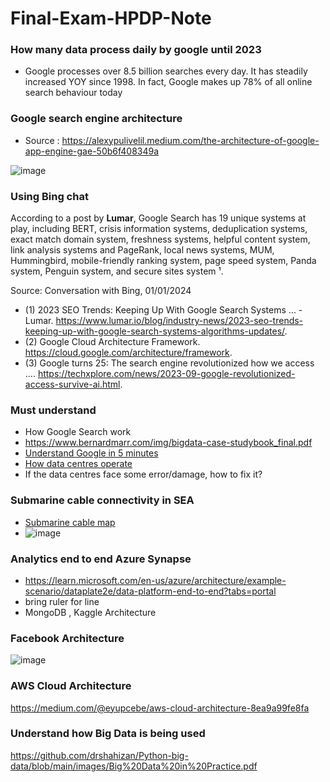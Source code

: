 # Final-Exam-HPDP-Note
### How many data process daily  by google until 2023
- Google processes over 8.5 billion searches every day. It has steadily increased YOY since 1998. In fact, Google makes up 78% of all online search behaviour today
### Google search engine architecture
- Source : https://alexypulivelil.medium.com/the-architecture-of-google-app-engine-gae-50b6f408349a
  
![image](https://github.com/Nurunnajwa12/Final-Exam-HPDP-Note/assets/89633522/4c09900f-df03-4d74-837c-f62e6fbd1e85)
### Using Bing chat
According to a post by **Lumar**, Google Search has 19 unique systems at play, including BERT, crisis information systems, deduplication systems, exact match domain system, freshness systems, helpful content system, link analysis systems and PageRank, local news systems, MUM, Hummingbird, mobile-friendly ranking system, page speed system, Panda system, Penguin system, and secure sites system ¹. 

Source: Conversation with Bing, 01/01/2024
- (1) 2023 SEO Trends: Keeping Up With Google Search Systems ... - Lumar. https://www.lumar.io/blog/industry-news/2023-seo-trends-keeping-up-with-google-search-systems-algorithms-updates/.
- (2) Google Cloud Architecture Framework. https://cloud.google.com/architecture/framework.
- (3) Google turns 25: The search engine revolutionized how we access .... https://techxplore.com/news/2023-09-google-revolutionized-access-survive-ai.html.

### Must understand
- How Google Search work
- https://www.bernardmarr.com/img/bigdata-case-studybook_final.pdf
- [Understand Google in 5 minutes](https://www.youtube.com/watch?v=0eKVizvYSUQ)
- [How data centres operate](https://youtu.be/XZmGGAbHqa0?feature=shared)
- If the data centres face some error/damage, how to fix it?

### Submarine cable connectivity in SEA
- [Submarine cable map](https://www.submarinecablemap.com)
- ![image](https://github.com/Nurunnajwa12/Final-Exam-HPDP-Note/assets/89633522/6b4b4ab4-1194-4007-9e8f-4f01504c48fa)

### Analytics end to end Azure Synapse
- https://learn.microsoft.com/en-us/azure/architecture/example-scenario/dataplate2e/data-platform-end-to-end?tabs=portal
- bring ruler for line
- MongoDB , Kaggle Architecture

### Facebook Architecture
![image](https://github.com/Nurunnajwa12/Final-Exam-HPDP-Note/assets/89633522/11b137cc-cf7e-4d82-bd79-14d0ced3ff54)

### AWS Cloud Architecture
https://medium.com/@eyupcebe/aws-cloud-architecture-8ea9a99fe8fa 

### Understand how Big Data is being used
https://github.com/drshahizan/Python-big-data/blob/main/images/Big%20Data%20in%20Practice.pdf 


